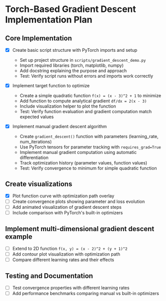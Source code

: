 # Torch-Based Gradient Descent Implementation Plan

## Core Implementation

- [x] Create basic script structure with PyTorch imports and setup
  - Set up project structure in `scripts/gradient_descent_demo.py`
  - Import required libraries (torch, matplotlib, numpy)
  - Add docstring explaining the purpose and approach
  - Test: Verify script runs without errors and imports work correctly

- [x] Implement target function to optimize
  - Create a simple quadratic function `f(x) = (x - 3)^2 + 1` to minimize
  - Add function to compute analytical gradient `df/dx = 2(x - 3)`
  - Include visualization helper to plot the function
  - Test: Verify function evaluation and gradient computation match expected values

- [x] Implement manual gradient descent algorithm
  - Create `gradient_descent()` function with parameters (learning_rate, num_iterations)
  - Use PyTorch tensors for parameter tracking with `requires_grad=True`
  - Implement manual gradient computation using automatic differentiation
  - Track optimization history (parameter values, function values)
  - Test: Verify convergence to minimum for simple quadratic function

## Create visualizations

- [x] Plot function curve with optimization path overlay
- [ ] Create convergence plots showing parameter and loss evolution
- [ ] Add animated visualization of gradient descent steps
- [ ] Include comparison with PyTorch's built-in optimizers

## Implement multi-dimensional gradient descent example

- [ ] Extend to 2D function `f(x, y) = (x - 2)^2 + (y + 1)^2`
- [ ] Add contour plot visualization with optimization path
- [ ] Compare different learning rates and their effects

## Testing and Documentation

- [ ] Test convergence properties with different learning rates
- [ ] Add performance benchmarks comparing manual vs built-in optimizers
